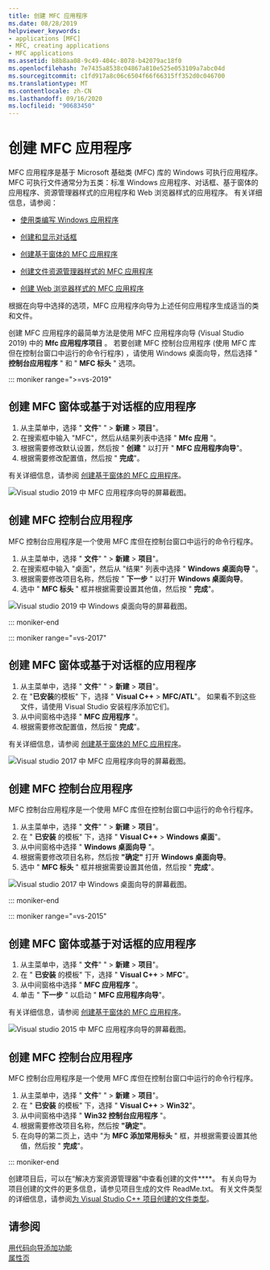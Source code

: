 ```yaml
---
title: 创建 MFC 应用程序
ms.date: 08/28/2019
helpviewer_keywords:
- applications [MFC]
- MFC, creating applications
- MFC applications
ms.assetid: b8b8aa08-9c49-404c-8078-b42079ac18f0
ms.openlocfilehash: 7e7435a8538c04867a810e525e053109a7abc04d
ms.sourcegitcommit: c1fd917a8c06c6504f66f66315ff352d0c046700
ms.translationtype: MT
ms.contentlocale: zh-CN
ms.lasthandoff: 09/16/2020
ms.locfileid: "90683450"
---
```

# <a name="creating-an-mfc-application"></a>创建 MFC 应用程序

MFC 应用程序是基于 Microsoft 基础类 (MFC) 库的 Windows 可执行应用程序。 MFC 可执行文件通常分为五类：标准 Windows 应用程序、对话框、基于窗体的应用程序、资源管理器样式的应用程序和 Web 浏览器样式的应用程序。 有关详细信息，请参阅：

- [使用类编写 Windows 应用程序](../../mfc/using-the-classes-to-write-applications-for-windows.md)

- [创建和显示对话框](../../mfc/creating-and-displaying-dialog-boxes.md)

- [创建基于窗体的 MFC 应用程序](../../mfc/reference/creating-a-forms-based-mfc-application.md)

- [创建文件资源管理器样式的 MFC 应用程序](../../mfc/reference/creating-a-file-explorer-style-mfc-application.md)

- [创建 Web 浏览器样式的 MFC 应用程序](../../mfc/reference/creating-a-web-browser-style-mfc-application.md)

根据在向导中选择的选项，MFC 应用程序向导为上述任何应用程序生成适当的类和文件。

创建 MFC 应用程序的最简单方法是使用 MFC 应用程序向导 (Visual Studio 2019) 中的 **Mfc 应用程序项目** 。 若要创建 MFC 控制台应用程序 (使用 MFC 库但在控制台窗口中运行的命令行程序) ，请使用 Windows 桌面向导，然后选择 " **控制台应用程序** " 和 " **MFC 标头** " 选项。

::: moniker range=">=vs-2019"

## <a name="to-create-an-mfc-forms-or-dialog-based-application"></a>创建 MFC 窗体或基于对话框的应用程序

1. 从主菜单中，选择 " **文件**" " > **新建** > **项目**"。
1. 在搜索框中输入 "MFC"，然后从结果列表中选择 " **Mfc 应用** "。
1. 根据需要修改默认设置，然后按 " **创建** " 以打开 " **MFC 应用程序向导**"。
1. 根据需要修改配置值，然后按 " **完成**"。

有关详细信息，请参阅 [创建基于窗体的 MFC 应用程序](creating-a-forms-based-mfc-application.md)。

![Visual studio 2019 中 MFC 应用程序向导的屏幕截图。](media/mfc-app-wizard.png)

## <a name="to-create-an-mfc-console-application"></a>创建 MFC 控制台应用程序

MFC 控制台应用程序是一个使用 MFC 库但在控制台窗口中运行的命令行程序。

1. 从主菜单中，选择 " **文件**" " > **新建** > **项目**"。
1. 在搜索框中输入 "桌面"，然后从 "结果" 列表中选择 " **Windows 桌面向导** "。
1. 根据需要修改项目名称，然后按 " **下一步** " 以打开 **Windows 桌面向导**。
1. 选中 " **MFC 标头** " 框并根据需要设置其他值，然后按 " **完成**"。

![Visual studio 2019 中 Windows 桌面向导的屏幕截图。](media/windows-desktop-wizard.png)

::: moniker-end

::: moniker range="=vs-2017"

## <a name="to-create-an-mfc-forms-or-dialog-based-application"></a>创建 MFC 窗体或基于对话框的应用程序

1. 从主菜单中，选择 " **文件**" " > **新建** > **项目**"。
1. 在 "**已安装**的模板" 下，选择 " **Visual C++**  >  **MFC/ATL**"。 如果看不到这些文件，请使用 Visual Studio 安装程序添加它们。
1. 从中间窗格中选择 " **MFC 应用程序** "。
1. 根据需要修改配置值，然后按 " **完成**"。

有关详细信息，请参阅 [创建基于窗体的 MFC 应用程序](creating-a-forms-based-mfc-application.md)。

![Visual studio 2017 中 MFC 应用程序向导的屏幕截图。](media/mfc-app-wizard.png)

## <a name="to-create-an-mfc-console-application"></a>创建 MFC 控制台应用程序

MFC 控制台应用程序是一个使用 MFC 库但在控制台窗口中运行的命令行程序。

1. 从主菜单中，选择 " **文件**" " > **新建** > **项目**"。
1. 在 " **已安装** 的模板" 下，选择 " **Visual C++** > **Windows 桌面**"。
1. 从中间窗格中选择 " **Windows 桌面向导** "。
1. 根据需要修改项目名称，然后按 **"确定"** 打开 **Windows 桌面向导**。
1. 选中 " **MFC 标头** " 框并根据需要设置其他值，然后按 " **完成**"。

![Visual studio 2017 中 Windows 桌面向导的屏幕截图。](media/windows-desktop-wizard-2017.png)

::: moniker-end

::: moniker range="=vs-2015"

## <a name="to-create-an-mfc-forms-or-dialog-based-application"></a>创建 MFC 窗体或基于对话框的应用程序

1. 从主菜单中，选择 " **文件**" " > **新建** > **项目**"。
1. 在 " **已安装** 的模板" 下，选择 " **Visual C++** > **MFC**"。
1. 从中间窗格中选择 " **MFC 应用程序** "。
1. 单击 " **下一步** " 以启动 " **MFC 应用程序向导**"。

有关详细信息，请参阅 [创建基于窗体的 MFC 应用程序](creating-a-forms-based-mfc-application.md)。

![Visual studio 2015 中 MFC 应用程序向导的屏幕截图。](media/mfc-app-wizard-2015.png)

## <a name="to-create-an-mfc-console-application"></a>创建 MFC 控制台应用程序

MFC 控制台应用程序是一个使用 MFC 库但在控制台窗口中运行的命令行程序。

1. 从主菜单中，选择 " **文件**" " > **新建** > **项目**"。
1. 在 " **已安装** 的模板" 下，选择 " **Visual C++** > **Win32**"。
1. 从中间窗格中选择 " **Win32 控制台应用程序** "。
1. 根据需要修改项目名称，然后按 **"确定"**。
1. 在向导的第二页上，选中 "为 **MFC 添加常用标头** " 框，并根据需要设置其他值，然后按 " **完成**"。

::: moniker-end

创建项目后，可以在“解决方案资源管理器”中查看创建的文件****。 有关向导为项目创建的文件的更多信息，请参见项目生成的文件 ReadMe.txt。 有关文件类型的详细信息，请参阅[为 Visual Studio C++ 项目创建的文件类型](../../build/reference/file-types-created-for-visual-cpp-projects.md)。

## <a name="see-also"></a>请参阅

[用代码向导添加功能](../../ide/adding-functionality-with-code-wizards-cpp.md)<br/>
[属性页](../../build/reference/property-pages-visual-cpp.md)
